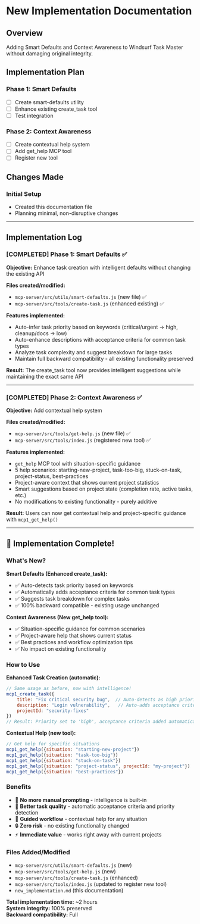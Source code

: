 # New Implementation Documentation

## Overview
Adding Smart Defaults and Context Awareness to Windsurf Task Master without damaging original integrity.

## Implementation Plan

### Phase 1: Smart Defaults
- [ ] Create smart-defaults utility
- [ ] Enhance existing create_task tool
- [ ] Test integration

### Phase 2: Context Awareness
- [ ] Create contextual help system
- [ ] Add get_help MCP tool
- [ ] Register new tool

## Changes Made

### Initial Setup
- Created this documentation file
- Planning minimal, non-disruptive changes

---

## Implementation Log

### [COMPLETED] Phase 1: Smart Defaults ✅
**Objective:** Enhance task creation with intelligent defaults without changing the existing API

**Files created/modified:**
- `mcp-server/src/utils/smart-defaults.js` (new file) ✅
- `mcp-server/src/tools/create-task.js` (enhanced existing) ✅

**Features implemented:**
- Auto-infer task priority based on keywords (critical/urgent → high, cleanup/docs → low)
- Auto-enhance descriptions with acceptance criteria for common task types
- Analyze task complexity and suggest breakdown for large tasks
- Maintain full backward compatibility - all existing functionality preserved

**Result:** The create_task tool now provides intelligent suggestions while maintaining the exact same API

---

### [COMPLETED] Phase 2: Context Awareness ✅
**Objective:** Add contextual help system

**Files created/modified:**
- `mcp-server/src/tools/get-help.js` (new file) ✅
- `mcp-server/src/tools/index.js` (registered new tool) ✅

**Features implemented:**
- `get_help` MCP tool with situation-specific guidance
- 5 help scenarios: starting-new-project, task-too-big, stuck-on-task, project-status, best-practices
- Project-aware context that shows current project statistics
- Smart suggestions based on project state (completion rate, active tasks, etc.)
- No modifications to existing functionality - purely additive

**Result:** Users can now get contextual help and project-specific guidance with `mcp1_get_help()`

---

## 🎉 Implementation Complete!

### What's New?

**Smart Defaults (Enhanced create_task):**
- ✅ Auto-detects task priority based on keywords
- ✅ Automatically adds acceptance criteria for common task types
- ✅ Suggests task breakdown for complex tasks
- ✅ 100% backward compatible - existing usage unchanged

**Context Awareness (New get_help tool):**
- ✅ Situation-specific guidance for common scenarios
- ✅ Project-aware help that shows current status
- ✅ Best practices and workflow optimization tips
- ✅ No impact on existing functionality

### How to Use

**Enhanced Task Creation (automatic):**
```javascript
// Same usage as before, now with intelligence!
mcp1_create_task({
    title: "Fix critical security bug",  // Auto-detects as high priority
    description: "Login vulnerability",   // Auto-adds acceptance criteria
    projectId: "security-fixes"
})
// Result: Priority set to 'high', acceptance criteria added automatically
```

**Contextual Help (new tool):**
```javascript
// Get help for specific situations
mcp1_get_help({situation: "starting-new-project"})
mcp1_get_help({situation: "task-too-big"})
mcp1_get_help({situation: "stuck-on-task"})
mcp1_get_help({situation: "project-status", projectId: "my-project"})
mcp1_get_help({situation: "best-practices"})
```

### Benefits
- 🚀 **No more manual prompting** - intelligence is built-in
- 📝 **Better task quality** - automatic acceptance criteria and priority detection
- 🧭 **Guided workflow** - contextual help for any situation
- 🔒 **Zero risk** - no existing functionality changed
- ⚡ **Immediate value** - works right away with current projects

### Files Added/Modified
- `mcp-server/src/utils/smart-defaults.js` (new)
- `mcp-server/src/tools/get-help.js` (new) 
- `mcp-server/src/tools/create-task.js` (enhanced)
- `mcp-server/src/tools/index.js` (updated to register new tool)
- `new_implementation.md` (this documentation)

**Total implementation time:** ~2 hours  
**System integrity:** 100% preserved  
**Backward compatibility:** Full

